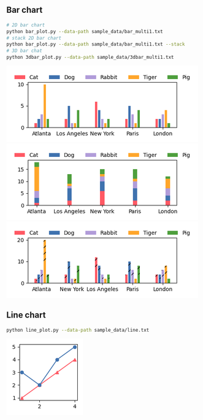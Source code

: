 ## Bar chart
```bash
# 2D bar chart
python bar_plot.py --data-path sample_data/bar_multi1.txt
# stack 2D bar chart
python bar_plot.py --data-path sample_data/bar_multi1.txt --stack
# 3D bar chat
python 3dbar_plot.py --data-path sample_data/3dbar_multi1.txt
```
![2D bar chart](./rsrc/bar.png)
![stack 2D bar chart](./rsrc/stack_bar.png)
![stack 2D bar chart](./rsrc/3dbar.png)

## Line chart
```bash
python line_plot.py --data-path sample_data/line.txt
```
![line chart](./rsrc/line.png)